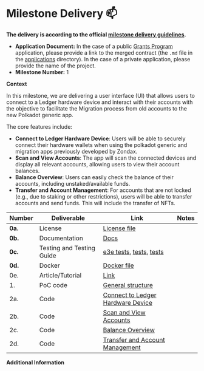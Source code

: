 # Milestone Delivery :mailbox:

**The delivery is according to the official [milestone delivery guidelines](https://github.com/w3f/Grants-Program/blob/master/docs/Support%20Docs/milestone-deliverables-guidelines.md).**  

* **Application Document:** In the case of a public [Grants Program](https://github.com/w3f/Grants-Program) application, please provide a link to the merged contract (the `.md` file in the [applications](https://github.com/w3f/Grants-Program/blob/master/applications/MigrationEase.md) directory). In the case of a private application, please provide the name of the project. 
* **Milestone Number:** 1

**Context**

In this milestone, we are delivering a user interface (UI) that allows users to connect to a Ledger hardware device and interact with their accounts with the objective to facilitate the Migration process from old accounts to the new Polkadot generic app.  

The core features include:
- **Connect to Ledger Hardware Device**: Users will be able to securely connect their hardware wallets when using the polkadot generic and migration apps previously developed by Zondax.
- **Scan and View Accounts**: The app will scan the connected devices and display all relevant accounts, allowing users to view their account balances.
- **Balance Overview**: Users can easily check the balance of their accounts, including unstaked/available funds.
- **Transfer and Account Management**: For accounts that are not locked (e.g., due to staking or other restrictions), users will be able to transfer accounts and send funds. This will include the transfer of NFTs. 

| Number | Deliverable | Link | Notes |
| ------------- | ------------- | ------------- |------------- |
| **0a.** | License | [License file](https://github.com/Zondax/polkadot-web-migration?tab=Apache-2.0-1-ov-file#readme)  |
| **0b.** | Documentation | [Docs](https://github.com/Zondax/polkadot-web-migration?tab=readme-ov-file) |
| **0c.** | Testing and Testing Guide | [e3e tests](https://github.com/Zondax/polkadot-web-migration/tree/main/e2e), [tests](https://github.com/Zondax/polkadot-web-migration/tree/main/state/__tests__), [tests](https://github.com/Zondax/polkadot-web-migration/tree/main/lib/__tests__ )|
| **0d.** | Docker | [Docker file](https://github.com/Zondax/polkadot-web-migration/blob/main/dockerfile) |
| 0e. | Article/Tutorial |[Link](https://zondax.ch/blog/the-polkadot-ledger-migration-assistant)|
| 1. | PoC code| [General structure](https://github.com/Zondax/polkadot-web-migration)  |
| 2a. | Code| [Connect to Ledger Hardware Device](https://github.com/Zondax/polkadot-web-migration/blob/dd6538974904f7825f6c009acbffb106e160e839/lib/ledger/ledgerService.ts#L108) |
| 2b. | Code| [Scan and View Accounts](https://github.com/Zondax/polkadot-web-migration/blob/dd6538974904f7825f6c009acbffb106e160e839/state/ledger.ts#L493)  |
| 2c. | Code| [Balance Overview](https://github.com/Zondax/polkadot-web-migration/blob/dd6538974904f7825f6c009acbffb106e160e839/state/ledger.ts#L563) |
| 2d. | Code| [Transfer and Account Management]( https://github.com/Zondax/polkadot-web-migration/blob/dd6538974904f7825f6c009acbffb106e160e839/state/ledger.ts#L746) |

**Additional Information**
